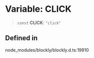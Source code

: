 # Variable: CLICK

> `const` **CLICK**: `"click"`

## Defined in

node_modules/blockly/blockly.d.ts:19910
